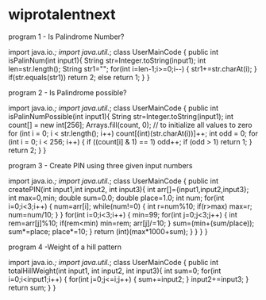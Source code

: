 # wiprotalentnext

program 1 - Is Palindrome Number?

import java.io.*;
import  java.util.*;
class UserMainCode
{
public int isPalinNum(int input1){
String str=Integer.toString(input1);
        int len=str.length();
        String str1="";
        for(int i=len-1;i>=0;i--)
        {
            str1+=str.charAt(i);
        }
        if(str.equals(str1))
        return 2;
        else
        return 1;
    }
}

program 2 - Is Palindrome possible?

import java.io.*;
import  java.util.*;
class UserMainCode
{
public int isPalinNumPossible(int input1){
String str=Integer.toString(input1);
        int count[] = new int[256];
Arrays.fill(count, 0); // to initialize all values to zero
        for (int i = 0; i < str.length(); i++)
          count[(int)(str.charAt(i))]++;
        int odd = 0;
        for (int i = 0; i < 256; i++)
        {
           if ((count[i] & 1) == 1)
            odd++;
          if (odd > 1)
            return 1;
        }
        return 2;
    }
}

program 3 - Create PIN using three given input numbers

import java.io.*;
import  java.util.*;
class UserMainCode
{
public int createPIN(int input1,int input2, int input3){
int arr[]={input1,input2,input3};
    int max=0,min;
    double sum=0.0;
    double place=1.0;
    int num;
    for(int i=0;i<3;i++)
    {
        num=arr[i];
        while(num!=0)
        {
          int r=num%10;
            if(r>max)
                max=r;
            num=num/10;
        }
    }
    for(int i=0;i<3;i++)
    {
         min=99;
          for(int j=0;j<3;j++)
          {
              int rem=arr[j]%10;
              if(rem<min)
                min=rem;
                arr[j]/=10;
          }
          sum=(min+(sum/place));
          sum*=place;
          place*=10;
    }
      return (int)(max*1000+sum);
    }
}
}
}

program 4 -Weight of a hill pattern

import java.io.*;
import  java.util.*;
class UserMainCode
{
public int totalHillWeight(int input1, int input2, int input3){
        int sum=0;
        for(int i=0;i<input1;i++)
        {
            for(int j=0;j<=i;j++)
            {
                sum+=input2;
            }
            input2+=input3;
        }
        return sum;
    }
}
